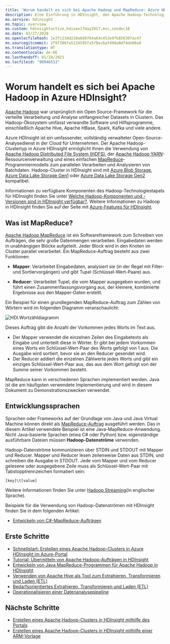 ```yaml
---
title: 'Worum handelt es sich bei Apache Hadoop und MapReduce: Azure HDInsight'
description: Eine Einführung in HDInsight, den Apache Hadoop-Technologiestapel und Apache Hadoop-Komponenten
ms.service: hdinsight
ms.topic: overview
ms.custom: hdinsightactive,hdiseo17may2017,mvc,seodec18
ms.date: 02/27/2020
ms.openlocfilehash: 1e3fc23dd220a8d9764a64c453e9fb856307ac47
ms.sourcegitcommit: 2f9f306fa5224595fa5f8ec6af498a0df4de08a8
ms.translationtype: HT
ms.contentlocale: de-DE
ms.lasthandoff: 01/28/2021
ms.locfileid: "98946513"
---
```

# <a name="what-is-apache-hadoop-in-azure-hdinsight"></a>Worum handelt es sich bei Apache Hadoop in Azure HDInsight?

[Apache Hadoop](https://hadoop.apache.org/) war ursprünglich ein Open Source-Framework für die verteilte Verarbeitung und Analyse umfangreicher Datasets in Clustern. Das Hadoop-Ökosystem umfasst verwandte Software und Hilfsprogramme, einschließlich Apache Hive, Apache HBase, Spark, Kafka und viele andere.

Azure HDInsight ist ein umfassender, vollständig verwalteter Open-Source-Analysedienst in der Cloud für Unternehmen. Der Apache Hadoop-Clustertyp in Azure HDInsight ermöglicht Ihnen die Verwendung von [Apache Hadoop Distributed File System (HDFS)](https://hadoop.apache.org/docs/current/hadoop-project-dist/hadoop-hdfs/HdfsUserGuide.html), der [Apache Hadoop YARN](https://hadoop.apache.org/docs/current/hadoop-yarn/hadoop-yarn-site/YARN.html)-Ressourcenverwaltung und eines einfachen [MapReduce](https://hadoop.apache.org/docs/current/hadoop-mapreduce-client/hadoop-mapreduce-client-core/MapReduceTutorial.html)-Programmiermodells zum parallelen Verarbeiten und Analysieren von Batchdaten.  Hadoop-Cluster in HDInsight sind mit [Azure Blob Storage](../../storage/common/storage-introduction.md), [Azure Data Lake Storage Gen1](../../data-lake-store/data-lake-store-overview.md) oder [Azure Data Lake Storage Gen2](../../storage/blobs/data-lake-storage-introduction.md) kompatibel.

Informationen zu verfügbare Komponenten des Hadoop-Technologiestapels für HDInsight finden Sie unter [Welche Hadoop-Komponenten und -Versionen sind in HDInsight verfügbar?](../hdinsight-component-versioning.md). Weitere Informationen zu Hadoop in HDInsight finden Sie auf der Seite mit [Azure-Features für HDInsight](https://azure.microsoft.com/services/hdinsight/).

## <a name="what-is-mapreduce"></a>Was ist MapReduce?

[Apache Hadoop MapReduce](https://hadoop.apache.org/docs/current/hadoop-mapreduce-client/hadoop-mapreduce-client-core/MapReduceTutorial.html) ist ein Softwareframework zum Schreiben von Aufträgen, die sehr große Datenmengen verarbeiten. Eingabedaten werden in unabhängigen Blöcke aufgeteilt. Jeder Block wird in den Knoten im Cluster parallel verarbeitet. Ein MapReduce-Auftrag besteht aus zwei Funktionen:

* **Mapper**: Verarbeitet Eingabedaten, analysiert sie (in der Regel mit Filter- und Sortiervorgängen) und gibt Tupel (Schlüssel-Wert-Paare) aus.

* **Reducer**: Verarbeitet Tupel, die vom Mapper ausgegeben wurden, und führt einen Zusammenfassungsvorgang aus, der kleinere, kombinierte Ergebnisse aus den Mapper-Daten erstellt.

Ein Beispiel für einen grundlegenden MapReduce-Auftrag zum Zählen von Wörtern wird im folgenden Diagramm veranschaulicht:

 ![HDI.Wortzähldiagramm](./media/apache-hadoop-introduction/hdi-word-count-diagram.gif)

Dieses Auftrag gibt die Anzahl der Vorkommen jedes Worts im Text aus.

* Der Mapper verwendet die einzelnen Zeilen des Eingabetexts als Eingabe und unterteilt diese in Wörter. Er gibt bei jedem Vorkommen eines Worts ein Schlüssel-Wert-Paar des Worts gefolgt von 1 aus. Die Ausgabe wird sortiert, bevor sie an den Reducer gesendet wird.
* Der Reducer addiert die einzelnen Zählwerte jedes Worts und gibt ein einziges Schlüssel-Wert-Paar aus, das aus dem Wort gefolgt von der Summe seiner Vorkommen besteht.

MapReduce kann in verschiedenen Sprachen implementiert werden. Java ist die am häufigsten verwendete Implementierung und wird in diesem Dokument zu Demonstrationszwecken verwendet.

## <a name="development-languages"></a>Entwicklungssprachen

Sprachen oder Frameworks auf der Grundlage von Java und Java Virtual Machine können direkt als [MapReduce-Auftrag](..//hadoop/submit-apache-hadoop-jobs-programmatically.md) ausgeführt werden. Das in diesem Artikel verwendete Beispiel ist eine Java-MapReduce-Anwendung. Nicht Java-basierte Sprachen (etwa C# oder Python) bzw. eigenständige ausführbare Dateien müssen **Hadoop-Datenströme** verwenden.

Hadoop-Datenströme kommunizieren über STDIN und STDOUT mit Mapper und Reducer. Mapper und Reducer lesen zeilenweise Daten aus STDIN, und schreiben die Ausgabe in STDOUT. Jede vom Mapper und vom Reducer gelesene oder ausgegebene Zeile muss als Schlüssel-Wert-Paar mit Tabstopptrennzeichen formatiert sein:

`[key]\t[value]`

Weitere Informationen finden Sie unter [Hadoop Streaming](https://hadoop.apache.org/docs/current/hadoop-streaming/HadoopStreaming.html)(in englischer Sprache).

Beispiele für die Verwendung von Hadoop-Datenströmen mit HDInsight finden Sie in dem folgenden Artikel:

* [Entwickeln von C#-MapReduce-Aufträgen](apache-hadoop-dotnet-csharp-mapreduce-streaming.md)

## <a name="where-do-i-start"></a>Erste Schritte

* [Schnellstart: Erstellen eines Apache Hadoop-Clusters in Azure HDInsight im Azure-Portal](../hadoop/apache-hadoop-linux-create-cluster-get-started-portal.md)
* [Tutorial: Übermitteln von Apache Hadoop-Aufträgen in HDInsight](../hadoop/submit-apache-hadoop-jobs-programmatically.md)
* [Entwickeln von Java MapReduce-Programmen für Apache Hadoop in HDInsight](../hadoop/apache-hadoop-develop-deploy-java-mapreduce-linux.md)
* [Verwenden von Apache Hive als Tool zum Extrahieren, Transformieren und Laden (ETL)](../hadoop/apache-hadoop-using-apache-hive-as-an-etl-tool.md)
* [Bedarfsorientiertes Extrahieren, Transformieren und Laden (ETL)](../hadoop/apache-hadoop-etl-at-scale.md)
* [Operationalisieren einer Datenanalysepipeline](../hdinsight-operationalize-data-pipeline.md)

## <a name="next-steps"></a>Nächste Schritte

* [Erstellen eines Apache Hadoop-Clusters in HDInsight mithilfe des Portals](../hadoop/apache-hadoop-linux-create-cluster-get-started-portal.md)
* [Erstellen eines Apache Hadoop-Clusters in HDInsight mithilfe einer ARM-Vorlage](../hadoop/apache-hadoop-linux-tutorial-get-started.md)